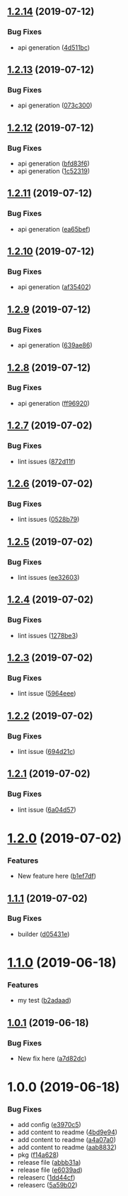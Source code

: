 ## [1.2.14](https://github.com/flovogt/test-lib/compare/v1.2.13...v1.2.14) (2019-07-12)


### Bug Fixes

* api generation ([4d511bc](https://github.com/flovogt/test-lib/commit/4d511bc))

## [1.2.13](https://github.com/flovogt/test-lib/compare/v1.2.12...v1.2.13) (2019-07-12)


### Bug Fixes

* api generation ([073c300](https://github.com/flovogt/test-lib/commit/073c300))

## [1.2.12](https://github.com/flovogt/test-lib/compare/v1.2.11...v1.2.12) (2019-07-12)


### Bug Fixes

* api generation ([bfd83f6](https://github.com/flovogt/test-lib/commit/bfd83f6))
* api generation ([1c52319](https://github.com/flovogt/test-lib/commit/1c52319))

## [1.2.11](https://github.com/flovogt/test-lib/compare/v1.2.10...v1.2.11) (2019-07-12)


### Bug Fixes

* api generation ([ea65bef](https://github.com/flovogt/test-lib/commit/ea65bef))

## [1.2.10](https://github.com/flovogt/test-lib/compare/v1.2.9...v1.2.10) (2019-07-12)


### Bug Fixes

* api generation ([af35402](https://github.com/flovogt/test-lib/commit/af35402))

## [1.2.9](https://github.com/flovogt/test-lib/compare/v1.2.8...v1.2.9) (2019-07-12)


### Bug Fixes

* api generation ([639ae86](https://github.com/flovogt/test-lib/commit/639ae86))

## [1.2.8](https://github.com/flovogt/test-lib/compare/v1.2.7...v1.2.8) (2019-07-12)


### Bug Fixes

* api generation ([ff96920](https://github.com/flovogt/test-lib/commit/ff96920))

## [1.2.7](https://github.com/flovogt/test-lib/compare/v1.2.6...v1.2.7) (2019-07-02)


### Bug Fixes

* lint issues ([872d11f](https://github.com/flovogt/test-lib/commit/872d11f))

## [1.2.6](https://github.com/flovogt/test-lib/compare/v1.2.5...v1.2.6) (2019-07-02)


### Bug Fixes

* lint issues ([0528b79](https://github.com/flovogt/test-lib/commit/0528b79))

## [1.2.5](https://github.com/flovogt/test-lib/compare/v1.2.4...v1.2.5) (2019-07-02)


### Bug Fixes

* lint issues ([ee32603](https://github.com/flovogt/test-lib/commit/ee32603))

## [1.2.4](https://github.com/flovogt/test-lib/compare/v1.2.3...v1.2.4) (2019-07-02)


### Bug Fixes

* lint issues ([1278be3](https://github.com/flovogt/test-lib/commit/1278be3))

## [1.2.3](https://github.com/flovogt/test-lib/compare/v1.2.2...v1.2.3) (2019-07-02)


### Bug Fixes

* lint issue ([5964eee](https://github.com/flovogt/test-lib/commit/5964eee))

## [1.2.2](https://github.com/flovogt/test-lib/compare/v1.2.1...v1.2.2) (2019-07-02)


### Bug Fixes

* lint issue ([694d21c](https://github.com/flovogt/test-lib/commit/694d21c))

## [1.2.1](https://github.com/flovogt/test-lib/compare/v1.2.0...v1.2.1) (2019-07-02)


### Bug Fixes

* lint issue ([6a04d57](https://github.com/flovogt/test-lib/commit/6a04d57))

# [1.2.0](https://github.com/flovogt/test-lib/compare/v1.1.1...v1.2.0) (2019-07-02)


### Features

* New feature here ([b1ef7df](https://github.com/flovogt/test-lib/commit/b1ef7df))

## [1.1.1](https://github.com/flovogt/test-lib/compare/v1.1.0...v1.1.1) (2019-07-02)


### Bug Fixes

* builder ([d05431e](https://github.com/flovogt/test-lib/commit/d05431e))

# [1.1.0](https://github.com/flovogt/test-lib/compare/v1.0.1...v1.1.0) (2019-06-18)


### Features

* my test ([b2adaad](https://github.com/flovogt/test-lib/commit/b2adaad))

## [1.0.1](https://github.com/flovogt/test-lib/compare/v1.0.0...v1.0.1) (2019-06-18)


### Bug Fixes

* New fix here ([a7d82dc](https://github.com/flovogt/test-lib/commit/a7d82dc))

# 1.0.0 (2019-06-18)


### Bug Fixes

* add config ([e3970c5](https://github.com/flovogt/test-lib/commit/e3970c5))
* add content to readme ([4bd9e94](https://github.com/flovogt/test-lib/commit/4bd9e94))
* add content to readme ([a4a07a0](https://github.com/flovogt/test-lib/commit/a4a07a0))
* add content to readme ([aab8832](https://github.com/flovogt/test-lib/commit/aab8832))
* pkg ([f14a628](https://github.com/flovogt/test-lib/commit/f14a628))
* release file ([abbb31a](https://github.com/flovogt/test-lib/commit/abbb31a))
* release file ([e6039ad](https://github.com/flovogt/test-lib/commit/e6039ad))
* releaserc ([1dd44cf](https://github.com/flovogt/test-lib/commit/1dd44cf))
* releaserc ([5a59b02](https://github.com/flovogt/test-lib/commit/5a59b02))
